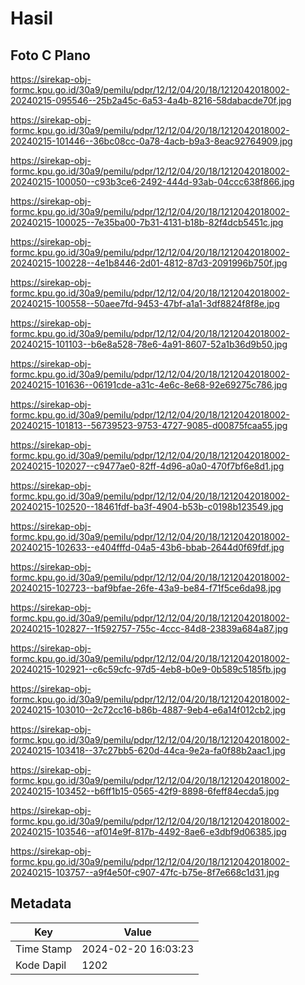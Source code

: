 # Hasil

## Foto C Plano

https://sirekap-obj-formc.kpu.go.id/30a9/pemilu/pdpr/12/12/04/20/18/1212042018002-20240215-095546--25b2a45c-6a53-4a4b-8216-58dabacde70f.jpg

https://sirekap-obj-formc.kpu.go.id/30a9/pemilu/pdpr/12/12/04/20/18/1212042018002-20240215-101446--36bc08cc-0a78-4acb-b9a3-8eac92764909.jpg

https://sirekap-obj-formc.kpu.go.id/30a9/pemilu/pdpr/12/12/04/20/18/1212042018002-20240215-100050--c93b3ce6-2492-444d-93ab-04ccc638f866.jpg

https://sirekap-obj-formc.kpu.go.id/30a9/pemilu/pdpr/12/12/04/20/18/1212042018002-20240215-100025--7e35ba00-7b31-4131-b18b-82f4dcb5451c.jpg

https://sirekap-obj-formc.kpu.go.id/30a9/pemilu/pdpr/12/12/04/20/18/1212042018002-20240215-100228--4e1b8446-2d01-4812-87d3-2091996b750f.jpg

https://sirekap-obj-formc.kpu.go.id/30a9/pemilu/pdpr/12/12/04/20/18/1212042018002-20240215-100558--50aee7fd-9453-47bf-a1a1-3df8824f8f8e.jpg

https://sirekap-obj-formc.kpu.go.id/30a9/pemilu/pdpr/12/12/04/20/18/1212042018002-20240215-101103--b6e8a528-78e6-4a91-8607-52a1b36d9b50.jpg

https://sirekap-obj-formc.kpu.go.id/30a9/pemilu/pdpr/12/12/04/20/18/1212042018002-20240215-101636--06191cde-a31c-4e6c-8e68-92e69275c786.jpg

https://sirekap-obj-formc.kpu.go.id/30a9/pemilu/pdpr/12/12/04/20/18/1212042018002-20240215-101813--56739523-9753-4727-9085-d00875fcaa55.jpg

https://sirekap-obj-formc.kpu.go.id/30a9/pemilu/pdpr/12/12/04/20/18/1212042018002-20240215-102027--c9477ae0-82ff-4d96-a0a0-470f7bf6e8d1.jpg

https://sirekap-obj-formc.kpu.go.id/30a9/pemilu/pdpr/12/12/04/20/18/1212042018002-20240215-102520--18461fdf-ba3f-4904-b53b-c0198b123549.jpg

https://sirekap-obj-formc.kpu.go.id/30a9/pemilu/pdpr/12/12/04/20/18/1212042018002-20240215-102633--e404fffd-04a5-43b6-bbab-2644d0f69fdf.jpg

https://sirekap-obj-formc.kpu.go.id/30a9/pemilu/pdpr/12/12/04/20/18/1212042018002-20240215-102723--baf9bfae-26fe-43a9-be84-f71f5ce6da98.jpg

https://sirekap-obj-formc.kpu.go.id/30a9/pemilu/pdpr/12/12/04/20/18/1212042018002-20240215-102827--1f592757-755c-4ccc-84d8-23839a684a87.jpg

https://sirekap-obj-formc.kpu.go.id/30a9/pemilu/pdpr/12/12/04/20/18/1212042018002-20240215-102921--c6c59cfc-97d5-4eb8-b0e9-0b589c5185fb.jpg

https://sirekap-obj-formc.kpu.go.id/30a9/pemilu/pdpr/12/12/04/20/18/1212042018002-20240215-103010--2c72cc16-b86b-4887-9eb4-e6a14f012cb2.jpg

https://sirekap-obj-formc.kpu.go.id/30a9/pemilu/pdpr/12/12/04/20/18/1212042018002-20240215-103418--37c27bb5-620d-44ca-9e2a-fa0f88b2aac1.jpg

https://sirekap-obj-formc.kpu.go.id/30a9/pemilu/pdpr/12/12/04/20/18/1212042018002-20240215-103452--b6ff1b15-0565-42f9-8898-6feff84ecda5.jpg

https://sirekap-obj-formc.kpu.go.id/30a9/pemilu/pdpr/12/12/04/20/18/1212042018002-20240215-103546--af014e9f-817b-4492-8ae6-e3dbf9d06385.jpg

https://sirekap-obj-formc.kpu.go.id/30a9/pemilu/pdpr/12/12/04/20/18/1212042018002-20240215-103757--a9f4e50f-c907-47fc-b75e-8f7e668c1d31.jpg


## Metadata

| Key        | Value               |
| ---------- | ------------------- |
| Time Stamp | 2024-02-20 16:03:23 |
| Kode Dapil | 1202                |



